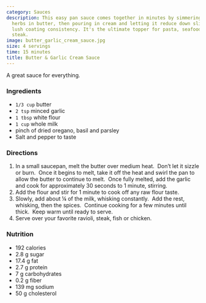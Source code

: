 ```yaml
---
category: Sauces
description: This easy pan sauce comes together in minutes by simmering garlic and
  herbs in butter, then pouring in cream and letting it reduce down slightly for a
  lush coating consistency. It's the ultimate topper for pasta, seafood, chicken or
  steak.
image: butter_garlic_cream_sauce.jpg
size: 4 servings
time: 15 minutes
title: Butter & Garlic Cream Sauce
---
```

A great sauce for everything.

### Ingredients

* `1/3 cup` butter
* `2 tsp` minced garlic
* `1 tbsp` white flour
* `1 cup` whole milk
* pinch of dried oregano, basil and parsley
* Salt and pepper to taste

### Directions

1. In a small saucepan, melt the butter over medium heat.  Don’t let it sizzle or burn.  Once it begins to melt, take it off the heat and swirl the pan to allow the butter to continue to melt.  Once fully melted, add the garlic and cook for approximately 30 seconds to 1 minute, stirring.
2. Add the flour and stir for 1 minute to cook off any raw flour taste.
3. Slowly, add about ¼ of the milk, whisking constantly.  Add the rest, whisking, then the spices.  Continue cooking for a few minutes until thick.  Keep warm until ready to serve.
4. Serve over your favorite ravioli, steak, fish or chicken.

### Nutrition

* 192 calories
*  2.8 g sugar
*  17.4 g fat
*  2.7 g protein
*  7 g carbohydrates
*  0.2 g fiber
*  139 mg sodium
*  50 g cholesterol